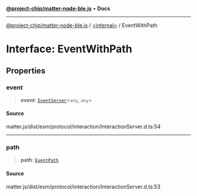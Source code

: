 [**@project-chip/matter-node-ble.js**](../../README.md) • **Docs**

***

[@project-chip/matter-node-ble.js](../../globals.md) / [\<internal\>](../README.md) / EventWithPath

# Interface: EventWithPath

## Properties

### event

> **event**: [`EventServer`](../classes/EventServer.md)\<`any`, `any`\>

#### Source

matter.js/dist/esm/protocol/interaction/InteractionServer.d.ts:54

***

### path

> **path**: [`EventPath`](EventPath.md)

#### Source

matter.js/dist/esm/protocol/interaction/InteractionServer.d.ts:53
